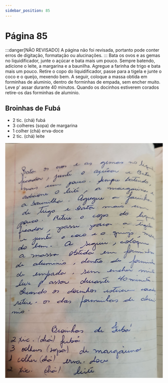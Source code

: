 ```yaml
---
sidebar_position: 85
---
```

# Página 85
:::danger[NÃO REVISADO]
A página não foi revisada, portanto pode conter erros de digitação, formatação ou alucinações.
:::
Bata os ovos e as gemas no liquidificador, junte o açúcar e bata mais um pouco. Sempre batendo, adicione o leite, a margarina e a baunilha. Agregue a farinha de trigo e bata mais um pouco. Retire o copo do liquidificador, passe para a tigela e junte o coco e o queijo, mexendo bem. A seguir, coloque a massa obtida em forminhas de aluminio, dentro de forminhas de empada, sem encher muito. Leve p' assar durante 40 minutos. Quando os docinhos estiverem corados retire-os das forminhas de aluminio.

## Broinhas de Fubá

*   2 tic. (chá) fubá
*   3 colheres (sopa) de margarina
*   1 colher (chá) erva-doce
*   2 tic. (chá) leite

![imagem base](./images/page_85.png)